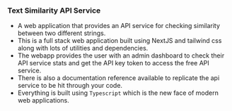 ### Text Similarity API Service

- A web application that provides an API service for checking similarity between two different strings.
- This is a full stack web application built using NextJS and tailwind css along with lots of utilities and dependencies.
- The webapp provides the user with an admin dashboard to check their API service stats and get the API key token to access the free API service.
- There is also a documentation reference available to replicate the api service to be hit through your code.
- Everything is built using `Typescript` which is the new face of modern web applications.
